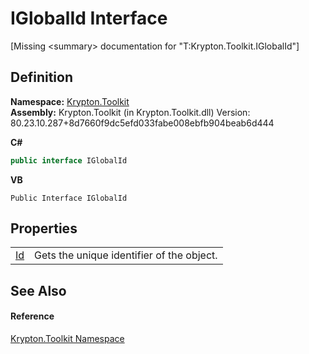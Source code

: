 # IGlobalId Interface


\[Missing &lt;summary&gt; documentation for "T:Krypton.Toolkit.IGlobalId"\]



## Definition
**Namespace:** <a href="79d2eac2-21f4-54ff-7552-b20c33c30600.md">Krypton.Toolkit</a>  
**Assembly:** Krypton.Toolkit (in Krypton.Toolkit.dll) Version: 80.23.10.287+8d7660f9dc5efd033fabe008ebfb904beab6d444

**C#**
``` C#
public interface IGlobalId
```
**VB**
``` VB
Public Interface IGlobalId
```



## Properties
<table>
<tr>
<td><a href="88a918a8-47b1-5a6c-883d-4d978986a186.md">Id</a></td>
<td>Gets the unique identifier of the object.</td></tr>
</table>

## See Also


#### Reference
<a href="79d2eac2-21f4-54ff-7552-b20c33c30600.md">Krypton.Toolkit Namespace</a>  
